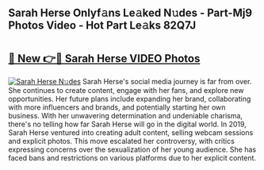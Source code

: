 ## Sarah Herse Onlyf𝚊ns Le𝚊ked N𝚞des - Part-Mj9 Photos Video - Hot Part Le𝚊ks 82Q7J

# <h2><a href="http://ab17860.deff.icu/?id=Sarah+Herse">🔗 New 👉🔴 Sarah Herse VIDEO Photos</a></h2>

[![Sarah Herse N𝚞des](https://i.imgur.com/rIISA9y.gif)](http://ab17860.deff.icu/?id=Sarah+Herse)
Sarah Herse's social media journey is far from over. She continues to create content, engage with her fans, and explore new opportunities. Her future plans include expanding her brand, collaborating with more influencers and brands, and potentially starting her own business. With her unwavering determination and undeniable charisma, there's no telling how far Sarah Herse will go in the digital world. In 2019, Sarah Herse ventured into creating adult content, selling webcam sessions and explicit photos. This move escalated her controversy, with critics expressing concerns over the sexualization of her young audience. She has faced bans and restrictions on various platforms due to her explicit content.
